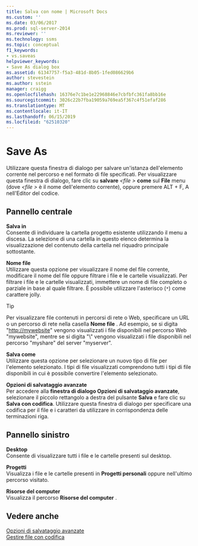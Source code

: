 ```yaml
---
title: Salva con nome | Microsoft Docs
ms.custom: ''
ms.date: 03/06/2017
ms.prod: sql-server-2014
ms.reviewer: ''
ms.technology: ssms
ms.topic: conceptual
f1_keywords:
- vs.saveas
helpviewer_keywords:
- Save As dialog box
ms.assetid: 61347757-f5a3-481d-8b05-1fed086629b6
author: stevestein
ms.author: sstein
manager: craigg
ms.openlocfilehash: 16376e7c1be1e22968846e7cbfbfc361fa8bb16e
ms.sourcegitcommit: 3026c22b7fba19059a769ea5f367c4f51efaf286
ms.translationtype: MT
ms.contentlocale: it-IT
ms.lasthandoff: 06/15/2019
ms.locfileid: "62510320"
---
```

# <a name="save-as"></a>Save As
  Utilizzare questa finestra di dialogo per salvare un'istanza dell'elemento corrente nel percorso e nel formato di file specificati. Per visualizzare questa finestra di dialogo, fare clic su **salvare**  *\<file >* **come** sul **File** menu (dove  *\<file >* è il nome dell'elemento corrente), oppure premere ALT + F, A nell'Editor del codice.  
  
## <a name="central-panel"></a>Pannello centrale  
 **Salva in**  
 Consente di individuare la cartella progetto esistente utilizzando il menu a discesa. La selezione di una cartella in questo elenco determina la visualizzazione del contenuto della cartella nel riquadro principale sottostante.  
  
 **Nome file**  
 Utilizzare questa opzione per visualizzare il nome del file corrente, modificare il nome del file oppure filtrare i file e le cartelle visualizzati. Per filtrare i file e le cartelle visualizzati, immettere un nome di file completo o parziale in base al quale filtrare. È possibile utilizzare l'asterisco (`*`) come carattere jolly.  
  
> [!TIP]
>  Per visualizzare file contenuti in percorsi di rete o Web, specificare un URL o un percorso di rete nella casella **Nome file** . Ad esempio, se si digita "<http://mywebsite>" vengono visualizzati i file disponibili nel percorso Web "mywebsite", mentre se si digita "\\" vengono visualizzati i file disponibili nel percorso "myshare" del server "myserver".  
  
 **Salva come**  
 Utilizzare questa opzione per selezionare un nuovo tipo di file per l'elemento selezionato. I tipi di file visualizzati comprendono tutti i tipi di file disponibili in cui è possibile convertire l'elemento selezionato.  
  
 **Opzioni di salvataggio avanzate**  
 Per accedere alla **finestra di dialogo Opzioni di salvataggio avanzate**, selezionare il piccolo rettangolo a destra del pulsante **Salva** e fare clic su **Salva con codifica**. Utilizzare questa finestra di dialogo per specificare una codifica per il file e i caratteri da utilizzare in corrispondenza delle terminazioni riga.  
  
## <a name="left-panel"></a>Pannello sinistro  
 **Desktop**  
 Consente di visualizzare tutti i file e le cartelle presenti sul desktop.  
  
 **Progetti**  
 Visualizza i file e le cartelle presenti in **Progetti personali** oppure nell'ultimo percorso visitato.  
  
 **Risorse del computer**  
 Visualizza il percorso **Risorse del computer** .  
  
## <a name="see-also"></a>Vedere anche  
 [Opzioni di salvataggio avanzate](advanced-save-options.md)   
 [Gestire file con codifica](../solution/manage-files-with-encoding.md)  
  
  
